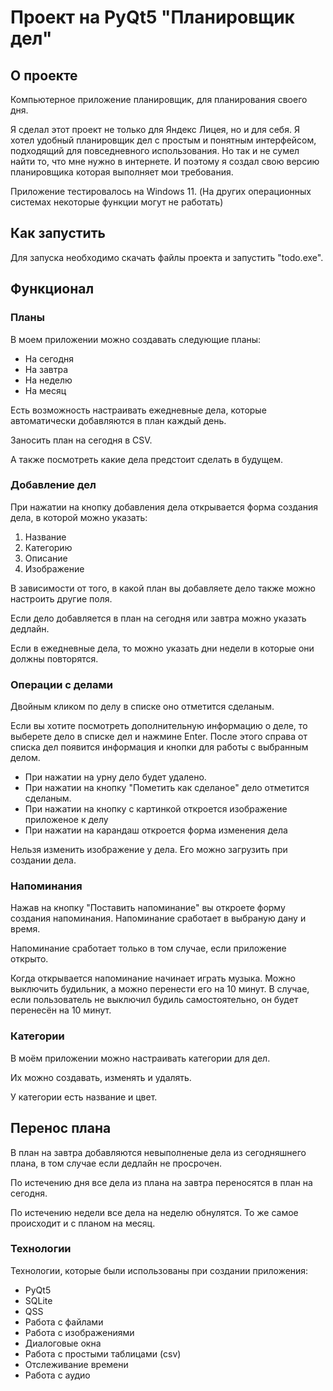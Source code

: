 # Проект на PyQt5 "Планировщик дел"

## О проекте
Компьютерное приложение планировщик, для планирования своего дня. 

Я сделал этот проект не только для Яндекс Лицея, но и для себя. Я хотел удобный планировщик дел с простым и понятным интерфейсом, подходящий для повседневного использования. Но так и не сумел найти то, что мне нужно в интернете. И поэтому я создал свою версию планировщика которая выполняет мои требования.

Приложение тестировалось на Windows 11. (На других операционных системах некоторые функции могут не работать)

## Как запустить
Для запуска необходимо скачать файлы проекта и запустить "todo.exe".

## Функционал
### Планы
В моем приложении можно создавать следующие планы:
* На сегодня
* На завтра
* На неделю
* На месяц

Есть возможность настраивать ежедневные дела, которые автоматически добавляются в план каждый день.

Заносить план на сегодня в CSV.

А также посмотреть какие дела предстоит сделать в будущем. 

### Добавление дел
При нажатии на кнопку добавления дела открывается форма создания дела, в которой можно указать:
1. Название
2. Категорию
3. Описание
4. Изображение

В зависимости от того, в какой план вы добавляете дело также можно настроить другие поля. 

Если дело добавляется в план на сегодня или завтра можно указать дедлайн. 

Если в ежедневные дела, то можно указать дни недели в которые они должны повторятся.

### Операции с делами
Двойным кликом по делу в списке оно отметится сделаным.

Если вы хотите посмотреть дополнительную информацию о деле, то выберете дело в списке дел и нажмине Enter. После этого справа от списка дел появится информация и кнопки для работы с выбранным делом.

* При нажатии на урну дело будет удалено.
* При нажатии на кнопку "Пометить как сделаное" дело отметится сделаным.
* При нажатии на кнопку с картинкой откроется изображение приложеное к делу
* При нажатии на карандаш откроется форма изменения дела

Нельзя изменить изображение у дела. Его можно загрузить при создании дела.

### Напоминания
Нажав на кнопку "Поставить напоминание" вы откроете форму создания напоминания. Напоминание сработает в выбраную дану и время.

Напоминание сработает только в том случае, если приложение открыто.

Когда открывается напоминание начинает играть музыка. Можно выключить будильник, а можно перенести его на 10 минут. В случае, если пользователь не выключил будиль самостоятельно, он будет перенесён на 10 минут.

### Категории
В моём приложении можно настраивать категории для дел.

Их можно создавать, изменять и удалять.

У категории есть название и цвет.

## Перенос плана
В план на завтра добавляются невыполненые дела из сегодняшнего плана, в том случае если дедлайн не просрочен.

По истечению дня все дела из плана на завтра переносятся в план на сегодня.

По истечению недели все дела на неделю обнулятся. То же самое происходит и с планом на месяц.

### Технологии
Технологии, которые были использованы при создании приложения:
* PyQt5
* SQLite
* QSS
* Работа с файлами
* Работа с изображениями
* Диалоговые окна
* Работа с простыми таблицами (csv)
* Отслеживание времени
* Работа с аудио

